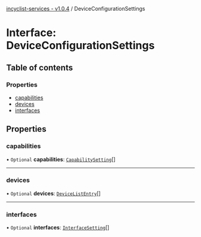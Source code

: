 [incyclist-services - v1.0.4](../README.md) / DeviceConfigurationSettings

# Interface: DeviceConfigurationSettings

## Table of contents

### Properties

- [capabilities](DeviceConfigurationSettings.md#capabilities)
- [devices](DeviceConfigurationSettings.md#devices)
- [interfaces](DeviceConfigurationSettings.md#interfaces)

## Properties

### capabilities

• `Optional` **capabilities**: [`CapabilitySetting`](../README.md#capabilitysetting)[]

___

### devices

• `Optional` **devices**: [`DeviceListEntry`](DeviceListEntry.md)[]

___

### interfaces

• `Optional` **interfaces**: [`InterfaceSetting`](InterfaceSetting.md)[]
